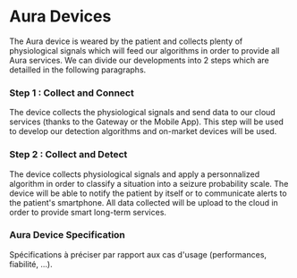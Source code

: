 # Aura Devices

The Aura device is weared by the patient and collects plenty of physiological signals which will feed our algorithms in order to provide all Aura services. We can divide our developments into 2 steps which are detailled in the following paragraphs.

### Step 1 : Collect and Connect

The device collects the physiological signals and send data to our cloud services \(thanks to the Gateway or the Mobile App\). This step will be used to develop our detection algorithms and on-market devices will be used.

### Step 2 : Collect and Detect

The device collects physiological signals and apply a personnalized algorithm in order to classify a situation into a seizure probability scale. The device will be able to notify the patient by itself or to communicate alerts to the patient's smartphone. All data collected will be upload to the cloud in order to provide smart long-term services.

### Aura Device Specification

Spécifications à préciser par rapport aux cas d'usage \(performances, fiabilité, ...\).

